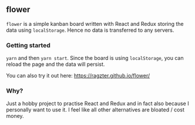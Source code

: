 ## flower

`flower` is a simple kanban board written with React and Redux storing the data using `localStorage`. Hence no data is transferred to any servers.

### Getting started

`yarn` and then `yarn start`. Since the board is using `localStorage`, you can reload the page and the data will persist.

You can also try it out here: https://ragzter.github.io/flower/

### Why?

Just a hobby project to practise React and Redux and in fact also because I personally want to use it. I feel like all other alternatives are bloated / cost money.
